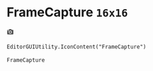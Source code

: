 # FrameCapture `16x16`
<img src="/img/FrameCapture.png" width=16 height=16>

``` CSharp
EditorGUIUtility.IconContent("FrameCapture")
```
```
FrameCapture
```
